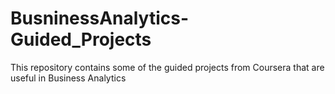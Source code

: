 # BusninessAnalytics-Guided_Projects
This repository contains some of the guided projects from Coursera that are useful in Business Analytics
